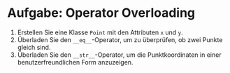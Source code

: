# Aufgabe: Operator Overloading

1. Erstellen Sie eine Klasse `Point` mit den Attributen `x` und `y`.
2. Überladen Sie den `__eq__`-Operator, um zu überprüfen, ob zwei Punkte gleich sind.
3. Überladen Sie den `__str__`-Operator, um die Punktkoordinaten in einer benutzerfreundlichen Form anzuzeigen.

